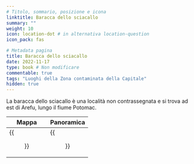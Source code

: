 ```yaml
---
# Titolo, sommario, posizione e icona
linktitle: Baracca dello sciacallo
summary: ""
weight: 10
icon: location-dot # in alternativa location-question
icon_pack: fas

# Metadata pagina
title: Baracca dello sciacallo
date: 2022-11-17
type: book # Non modificare
commentable: true
tags: "Luoghi della Zona contaminata della Capitale"
hidden: true
---
```



La baracca dello sciacallo è una località non contrassegnata e si trova ad est di Arefu, lungo il fiume Potomac. 


| Mappa                         | Panoramica                |
| ----------------------------- | ------------------------- |
| {{<figure src="fo3/Scavenger_Shack_Loc.webp">}} | {{<figure src="fo3/Scavenger_Shack.webp">}} |